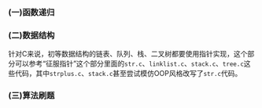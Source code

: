 ### (一)函数递归



### (二)数据结构

针对C来说，初等数据结构的链表、队列、栈、二叉树都要使用指针实现，这个部分可以参考“征服指针”这个部分里面的`str.c`、`linklist.c`、`stack.c`、`tree.c`这些代码，其中`strplus.c`、`stack.c`甚至尝试模仿OOP风格改写了`str.c`代码。



### (三)算法刷题



